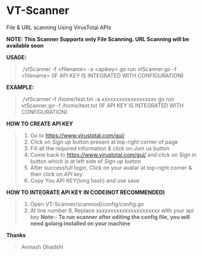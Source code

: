 # VT-Scanner
File &amp; URL scanning Using VirusTotal APIs

__NOTE:__ **This Scanner Supports only File Scanning. URL Scanning will be available soon** 

__USAGE:__
>./vtScanner -f \<filename\> -a \<apikey\>
>go run vtScanner.go -f \<filename\> (IF API KEY IS INTEGRATED WITH CONFIGURATION)

__EXAMPLE:__
>./vtScanner -f /home/test.txt -a xxxxxxxxxxxxxxxxxxx
>go run vtScanner.go -f /home/test.txt (IF API KEY IS INTEGRATED WITH CONFIGURATION)


__HOW TO CREATE API KEY__
>1. Go to https://www.virustotal.com/gui/
>2. Click on *Sign up* button present at top-right corner of page
>3. Fill all the required information & click on *Join us* button
>4. Come back to https://www.virustotal.com/gui/ and click on *Sign in* button which is at left side of *Sign up* button
>5. After successfull login, Click on your avatar at top-right corner & then click on *API key*
>6. Copy You API KEY(long hash) and use save


__HOW TO INTEGRATE API KEY IN CODE(NOT RECOMMENDED)__
>1. Open VT-Scanner/scanmod/config/config.go
>2. At line number 9, Replace *xxxxxxxxxxxxxxxxxxxxxx* with your api key
>__Note:- To run scanner after editing the config file, you will need golang installed on your machine__

**Thanks**
>Avinash Ghadshi

